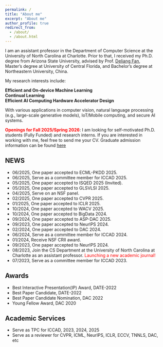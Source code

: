 ```yaml
---
permalink: /
title: "About me"
excerpt: "About me"
author_profile: true
redirect_from: 
  - /about/
  - /about.html
---
```


I am an assistant professor in the Department of Computer Science at the University of North Carolina at Charlotte. Prior to that, I received my Ph.D. degree from Arizona State University, advised by Prof. [Deliang Fan](https://www.ece.jhu.edu/dfan/), Master’s degree at University of Central Florida, and Bachelor’s degree at Northeastern University, China.

My research interests include: 

  **Efficient and On-device Machine Learning** \
  **Continual Learning** \
  **Efficient AI Computing Hardware Accelerator Design** 

With various applications in computer vision, natural language processing (e.g., large-scale generative models), IoT/Mobile computing, and secure AI systems.


<span style="color: red;">**Openings for Fall 2025/Spring 2026**</span>: I am looking for self-motivated Ph.D. students (Fully Funded) and research interns. If you are interested in working with me, feel free to send me your CV. Graduate admission information can be found [here](https://cci.charlotte.edu/departments/department-of-computer-science/academics/ph-d-in-computing-and-information-systems-cs-track/admissions-2/)

## NEWS

- 06/2025, One paper accepted to ECML-PKDD 2025.
- 06/2025, Serve as a committee member for ICCAD 2025.
- 05/2025, One paper accepted to ISQED 2025 (Invited).
- 05/2025, One paper accepted to GLSVLSI 2025.
- 04/2025, Serve on an NSF panel.
- 02/2025, One paper accepted to CVPR 2025.
- 01/2025, One paper accepted to ICLR 2025.
- 10/2024, One paper accepted to WACV 2025.
- 10/2024, One paper accepted to BigData 2024.
- 09/2024, One paper accepted to ASP-DAC 2025.
- 09/2023, One paper accepted to NeurIPS 2024.
- 02/2024, One paper accepted to DAC 2024.
- 06/2024, Serve as a committee member for ICCAD 2024.
- 01/2024, Receive NSF CRII award.
- 09/2023, One paper accepted to NeurIPS 2024.
- 08/2023, Join the CS Department at the University of North Carolina at Charlotte as an assistant professor. <span style="color: red;">Launching a new academic journal!</span>
- 07/2023, Serve as a committee member for ICCAD 2023.


## Awards
  * Best Interactive Presentation(IP) Award, DATE-2022
  * Best Paper Candidate, DATE-2022
  * Best Paper Candidate Nomination, DAC 2022
  * Young Fellow Award, DAC 2020

## Academic Services
  * Serve as TPC for ICCAD, 2023, 2024, 2025
  * Serve as a reviewer for CVPR, ICML, NeurIPS, ICLR, ECCV, TNNLS, DAC, etc
